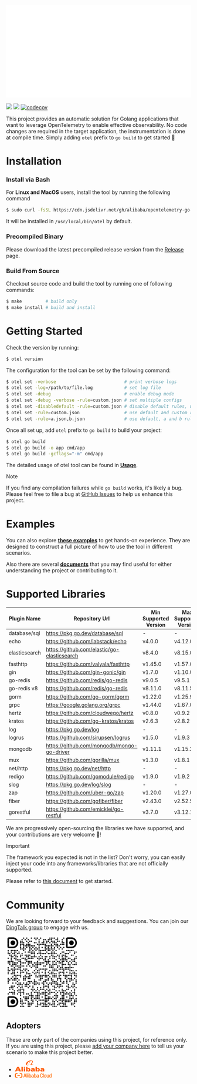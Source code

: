 ![](docs/anim-logo.svg)

[![](https://shields.io/badge/Docs-English-blue?logo=Read%20The%20Docs)](./docs/README.md)
[![](https://shields.io/badge/Readme-中文-blue?logo=Read%20The%20Docs)](./docs/README_CN.md)
[![codecov](https://codecov.io/gh/alibaba/opentelemetry-go-auto-instrumentation/branch/main/graph/badge.svg)](https://codecov.io/gh/alibaba/opentelemetry-go-auto-instrumentation)

This project provides an automatic solution for Golang applications that want to
leverage OpenTelemetry to enable effective observability. No code changes are
required in the target application, the instrumentation is done at compile
time. Simply adding `otel` prefix to `go build` to get started :rocket:

# Installation

### Install via Bash
For **Linux and MacOS** users, install the tool by running the following command
```bash
$ sudo curl -fsSL https://cdn.jsdelivr.net/gh/alibaba/opentelemetry-go-auto-instrumentation@main/install.sh | sudo bash
```
It will be installed in `/usr/local/bin/otel` by default.

### Precompiled Binary

Please download the latest precompiled release version from
the [Release](https://github.com/alibaba/opentelemetry-go-auto-instrumentation/releases)
page.

### Build From Source

Checkout source code and build the tool by running one of following commands:

```bash
$ make         # build only
$ make install # build and install
```

# Getting Started

Check the version by running:
```bash
$ otel version
```

The configuration for the tool can be set by the following command:

```bash
$ otel set -verbose                          # print verbose logs
$ otel set -log=/path/to/file.log            # set log file
$ otel set -debug                            # enable debug mode
$ otel set -debug -verbose -rule=custom.json # set multiple configs
$ otel set -disabledefault -rule=custom.json # disable default rules, use custom rules only
$ otel set -rule=custom.json                 # use default and custom rules
$ otel set -rule=a.json,b.json               # use default, a and b rules
```

Once all set up, add `otel` prefix to `go build` to build your project:

```bash
$ otel go build
$ otel go build -o app cmd/app
$ otel go build -gcflags="-m" cmd/app
```

The detailed usage of otel tool can be found in [**Usage**](./docs/usage.md).

> [!NOTE]
> If you find any compilation failures while `go build` works, it's likely a bug.
> Please feel free to file a bug
> at [GitHub Issues](https://github.com/alibaba/opentelemetry-go-auto-instrumentation/issues)
> to help us enhance this project.

# Examples

You can also explore [**these examples**](./example/) to get hands-on experience. They are designed to construct a full picture of how to use the tool in different scenarios.

Also there are several [**documents**](./docs) that you may find useful for either understanding the project or contributing to it.

# Supported Libraries

| Plugin Name   | Repository Url                             | Min Supported Version | Max Supported Version |
|---------------| ------------------------------------------ |-----------------------|-----------------------|
| database/sql  | https://pkg.go.dev/database/sql            | -                     | -                     |
| echo          | https://github.com/labstack/echo           | v4.0.0                | v4.12.0               |
| elasticsearch | https://github.com/elastic/go-elasticsearch| v8.4.0                | v8.15.0               |
| fasthttp      | https://github.com/valyala/fasthttp        | v1.45.0               | v1.57.0               |
| gin           | https://github.com/gin-gonic/gin           | v1.7.0                | v1.10.0               |
| go-redis      | https://github.com/redis/go-redis          | v9.0.5                | v9.5.1                |
| go-redis v8   | https://github.com/redis/go-redis          | v8.11.0               | v8.11.5               |
| gorm          | https://github.com/go-gorm/gorm            | v1.22.0               | v1.25.9               |
| grpc          | https://google.golang.org/grpc             | v1.44.0               | v1.67.0               |
| hertz         | https://github.com/cloudwego/hertz         | v0.8.0                | v0.9.2                |
| kratos        | https://github.com/go-kratos/kratos        | v2.6.3                | v2.8.2                |
| log           | https://pkg.go.dev/log                     | -                     | -                     |
| logrus        | https://github.com/sirupsen/logrus         | v1.5.0                | v1.9.3                |
| mongodb       | https://github.com/mongodb/mongo-go-driver | v1.11.1               | v1.15.2               |
| mux           | https://github.com/gorilla/mux             | v1.3.0                | v1.8.1                |
| net/http      | https://pkg.go.dev/net/http                | -                     | -                     |
| redigo        | https://github.com/gomodule/redigo         | v1.9.0                | v1.9.2                |
| slog          | https://pkg.go.dev/log/slog                | -                     | -                     |
| zap           | https://github.com/uber-go/zap             | v1.20.0               | v1.27.0               |
| fiber         | https://github.com/gofiber/fiber           | v2.43.0               | v2.52.5               |
| gorestful     | https://github.com/emicklei/go-restful     | v3.7.0                | v3.12.1               |

We are progressively open-sourcing the libraries we have supported, and your contributions are very welcome 💖!

> [!IMPORTANT]
> The framework you expected is not in the list? Don't worry, you can easily inject your code into any frameworks/libraries that are not officially supported.
>
> Please refer to [this document](./docs/how-to-add-a-new-rule.md) to get started.

# Community

We are looking forward to your feedback and suggestions. You can join
our [DingTalk group](https://qr.dingtalk.com/action/joingroup?code=v1,k1,GyDX5fUTYnJ0En8MrVbHBYTGUcPXJ/NdsmLODGibd0w=&_dt_no_comment=1&origin=11? )
to engage with us.

<img src="docs/dingtalk.png" height="200">

## Adopters

These are only part of the companies using this project, for reference only. If you are using this project, please [add your company here](https://github.com/alibaba/opentelemetry-go-auto-instrumentation/issues/225) to tell us your scenario to make this project better.

- <img src="./docs/alibaba.png" width="80">
- <img src="./docs/aliyun.png" width="100">